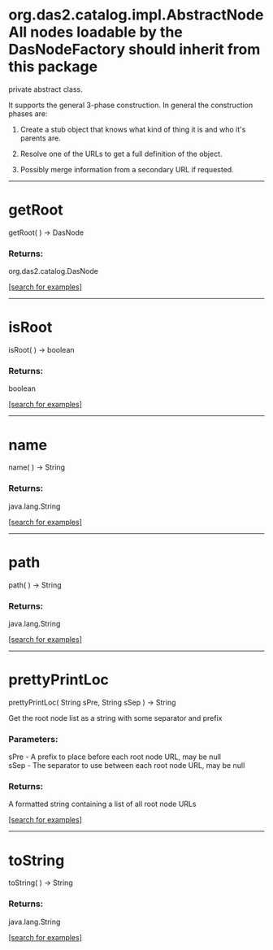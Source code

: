# org.das2.catalog.impl.AbstractNodeAll nodes loadable by the DasNodeFactory should inherit from this package 
 private abstract class.  
 
 It supports the general 3-phase construction.  In general the construction 
 phases are:
 
 1. Create a stub object that knows what kind of thing it is and who it's 
    parents are.
 
 2. Resolve one of the URLs to get a full definition of the object.
 
 3. Possibly merge information from a secondary URL if requested.
***
<a name="getRoot"></a>
# getRoot
getRoot(  ) &rarr; DasNode



### Returns:
org.das2.catalog.DasNode


<a href="https://github.com/autoplot/dev/search?q=getRoot&unscoped_q=getRoot">[search for examples]</a>

***
<a name="isRoot"></a>
# isRoot
isRoot(  ) &rarr; boolean



### Returns:
boolean


<a href="https://github.com/autoplot/dev/search?q=isRoot&unscoped_q=isRoot">[search for examples]</a>

***
<a name="name"></a>
# name
name(  ) &rarr; String



### Returns:
java.lang.String


<a href="https://github.com/autoplot/dev/search?q=name&unscoped_q=name">[search for examples]</a>

***
<a name="path"></a>
# path
path(  ) &rarr; String



### Returns:
java.lang.String


<a href="https://github.com/autoplot/dev/search?q=path&unscoped_q=path">[search for examples]</a>

***
<a name="prettyPrintLoc"></a>
# prettyPrintLoc
prettyPrintLoc( String sPre, String sSep ) &rarr; String

Get the root node list as a string with some separator and prefix

### Parameters:
sPre - A prefix to place before each root node URL, may be null
<br>sSep - The separator to use between each root node URL, may be null

### Returns:
A formatted string containing a list of all root node URLs

<a href="https://github.com/autoplot/dev/search?q=prettyPrintLoc&unscoped_q=prettyPrintLoc">[search for examples]</a>

***
<a name="toString"></a>
# toString
toString(  ) &rarr; String



### Returns:
java.lang.String


<a href="https://github.com/autoplot/dev/search?q=toString&unscoped_q=toString">[search for examples]</a>

